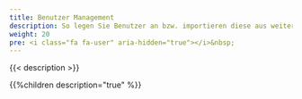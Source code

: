 ```yaml
---
title: Benutzer Management
description: So legen Sie Benutzer an bzw. importieren diese aus weiteren Quelle wie beispielsweise der Microsoft Active Directory
weight: 20
pre: <i class="fa fa-user" aria-hidden="true"></i>&nbsp;
---
```


{{< description >}}

{{%children description="true" %}}

